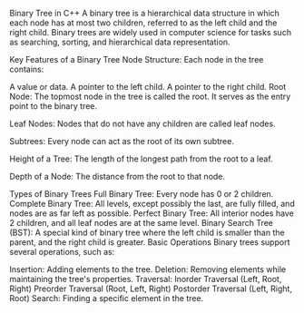 Binary Tree in C++ A binary tree is a hierarchical data structure in which each node has at most two children, referred to as the left child and the right child. Binary trees are widely used in computer science for tasks such as searching, sorting, and hierarchical data representation.

Key Features of a Binary Tree Node Structure: Each node in the tree contains:

A value or data. A pointer to the left child. A pointer to the right child. Root Node: The topmost node in the tree is called the root. It serves as the entry point to the binary tree.

Leaf Nodes: Nodes that do not have any children are called leaf nodes.

Subtrees: Every node can act as the root of its own subtree.

Height of a Tree: The length of the longest path from the root to a leaf.

Depth of a Node: The distance from the root to that node.

Types of Binary Trees Full Binary Tree: Every node has 0 or 2 children. Complete Binary Tree: All levels, except possibly the last, are fully filled, and nodes are as far left as possible. Perfect Binary Tree: All interior nodes have 2 children, and all leaf nodes are at the same level. Binary Search Tree (BST): A special kind of binary tree where the left child is smaller than the parent, and the right child is greater. Basic Operations Binary trees support several operations, such as:

Insertion: Adding elements to the tree. Deletion: Removing elements while maintaining the tree's properties. Traversal: Inorder Traversal (Left, Root, Right) Preorder Traversal (Root, Left, Right) Postorder Traversal (Left, Right, Root) Search: Finding a specific element in the tree.
